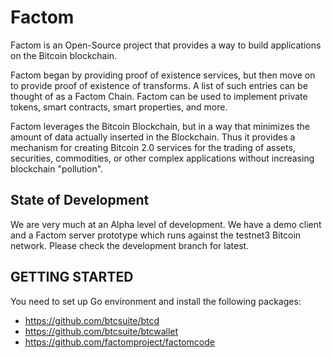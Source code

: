 Factom
===========

Factom is an Open-Source project that provides a way to build applications on the Bitcoin blockchain. 

Factom began by providing proof of existence services, but then move on to provide proof of existence of transforms.  A list of such entries can be thought of as a Factom Chain.  Factom can be used to implement private tokens, smart contracts, smart properties, and more.

Factom leverages the Bitcoin Blockchain, but in a way that minimizes the amount of data actually inserted in the Blockchain.  Thus it provides a mechanism for creating Bitcoin 2.0 services for the trading of assets, securities, commodities, or other complex applications without increasing blockchain "pollution".

State of Development
--------------------

We are very much at an Alpha level of development.  We have a demo client and a Factom server prototype which runs against the testnet3 Bitcoin network. Please check the development branch for latest.   


GETTING STARTED
-------------------

You need to set up Go environment and install the following packages:  

* https://github.com/btcsuite/btcd
* https://github.com/btcsuite/btcwallet
* https://github.com/factomproject/factomcode 


